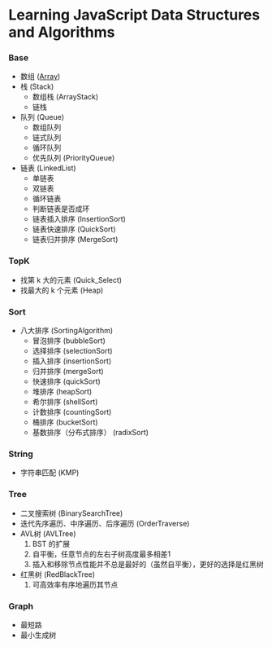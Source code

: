 Learning JavaScript Data Structures and Algorithms
====================================

### Base
- 数组 ([Array](http://www.jianshu.com/p/5abc1b6044bd))
- 栈 (Stack)
    - 数组栈 (ArrayStack)
    - 链栈
- 队列 (Queue)
    - 数组队列 
    - 链式队列 
    - 循环队列 
    - 优先队列 (PriorityQueue)
- 链表 (LinkedList)
    - 单链表
    - 双链表
    - 循环链表
    - 判断链表是否成环
    - 链表插入排序 (InsertionSort)
    - 链表快速排序 (QuickSort)
    - 链表归并排序 (MergeSort)

### TopK       
- 找第 k 大的元素 (Quick_Select)
- 找最大的 k 个元素 (Heap)

### Sort
- 八大排序 (SortingAlgorithm)
    - 冒泡排序 (bubbleSort)
    - 选择排序 (selectionSort)
    - 插入排序 (insertionSort)
    - 归并排序 (mergeSort)
    - 快速排序 (quickSort)
    - 堆排序 (heapSort)
    - 希尔排序 (shellSort)
    - 计数排序 (countingSort)
    - 桶排序 (bucketSort)
    - 基数排序（分布式排序） (radixSort)

### String
- 字符串匹配 (KMP)

### Tree
- 二叉搜索树 (BinarySearchTree)
- 迭代先序遍历、中序遍历、后序遍历 (OrderTraverse)
- AVL树 (AVLTree)
    1. BST 的扩展
    1. 自平衡，任意节点的左右子树高度最多相差1
    2. 插入和移除节点性能并不总是最好的（虽然自平衡），更好的选择是红黑树
- 红黑树 (RedBlackTree)
    1. 可高效率有序地遍历其节点

### Graph
- 最短路
- 最小生成树
